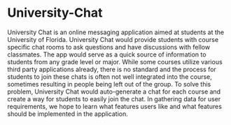 # University-Chat
University Chat is an online messaging application aimed at students at the University of Florida. University Chat would provide students with course specific chat rooms to ask questions and have discussions with fellow classmates. The app would serve as a quick source of information to students from any grade level or major. While some courses utilize various third party applications already, there is no standard and the process for students to join these chats is often not well integrated into the course, sometimes resulting in people being left out of the group. To solve this problem, University Chat would auto-generate a chat for each course and create a way for students to easily join the chat. In gathering data for user requirements, we hope to learn what features users like and what features should be implemented in the application.
